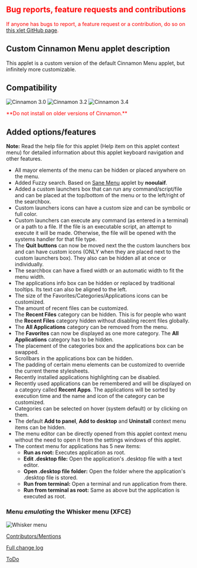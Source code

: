 <h2 style="color:red;">Bug reports, feature requests and contributions</h2>
<span style="color:red;">
If anyone has bugs to report, a feature request or a contribution, do so on <a href="https://github.com/Odyseus/CinnamonTools">this xlet GitHub page</a>.
</span>

## Custom Cinnamon Menu applet description

This applet is a custom version of the default Cinnamon Menu applet, but infinitely more customizable.

## Compatibility

![Cinnamon 3.0](https://odyseus.github.io/CinnamonTools/lib/badges/cinn-3.0.svg)
![Cinnamon 3.2](https://odyseus.github.io/CinnamonTools/lib/badges/cinn-3.2.svg)
![Cinnamon 3.4](https://odyseus.github.io/CinnamonTools/lib/badges/cinn-3.4.svg)

<span style="color:red;">
**Do not install on older versions of Cinnamon.**
</span>


## Added options/features

**Note:** Read the help file for this applet (Help item on this applet context menu) for detailed information about this applet keyboard navigation and other features.

- All mayor elements of the menu can be hidden or placed anywhere on the menu.
- Added Fuzzy search. Based on [Sane Menu](https://cinnamon-spices.linuxmint.com/applets/view/258s) applet by **nooulaif**.
- Added a custom launchers box that can run any command/script/file and can be placed at the top/bottom of the menu or to the left/right of the searchbox.
- Custom launchers icons can have a custom size and can be symbolic or full color.
- Custom launchers can execute any command (as entered in a terminal) or a path to a file. If the file is an executable script, an attempt to execute it will be made. Otherwise, the file will be opened with the systems handler for that file type.
- The **Quit buttons** can now be moved next the the custom launchers box and can have custom icons (ONLY when they are placed next to the custom launchers box). They also can be hidden all at once or individually.
- The searchbox can have a fixed width or an automatic width to fit the menu width.
- The applications info box can be hidden or replaced by traditional tooltips. Its text can also be aligned to the left.
- The size of the Favorites/Categories/Applications icons can be customized.
- The amount of recent files can be customized.
- The **Recent Files** category can be hidden. This is for people who want the **Recent Files** category hidden without disabling recent files globally.
- The **All Applications** category can be removed from the menu.
- The **Favorites** can now be displayed as one more category. The **All Applications** category has to be hidden.
- The placement of the categories box and the applications box can be swapped.
- Scrollbars in the applications box can be hidden.
- The padding of certain menu elements can be customized to override the current theme stylesheets.
- Recently installed applications highlighting can be disabled.
- Recently used applications can be remembered and will be displayed on a category called **Recent Apps**. The applications will be sorted by execution time and the name and icon of the category can be customized.
- Categories can be selected on hover (system default) or by clicking on them.
- The default **Add to panel**, **Add to desktop** and **Uninstall** context menu items can be hidden.
- The menu editor can be directly opened from this applet context menu without the need to open it from the settings windows of this applet.
- The context menu for applications has 5 new items:
    - **Run as root:** Executes application as root.
    - **Edit .desktop file:** Open the application's .desktop file with a text editor.
    - **Open .desktop file folder:** Open the folder where the application's .desktop file is stored.
    - **Run from terminal:** Open a terminal and run application from there.
    - **Run from terminal as root:** Same as above but the application is executed as root.

### Menu *emulating* the Whisker menu (XFCE)

![Whisker menu](https://odyseus.github.io/CinnamonTools/lib/img/CustomCinnamonMenu-001.png "Whisker menu")

[Contributors/Mentions](https://github.com/Odyseus/CinnamonTools/blob/master/applets/0dyseus%40CustomCinnamonMenu/CONTRIBUTORS.md)

[Full change log](https://github.com/Odyseus/CinnamonTools/blob/master/applets/0dyseus%40CustomCinnamonMenu/CHANGELOG.md)

[ToDo](https://github.com/Odyseus/CinnamonTools/blob/master/applets/0dyseus%40CustomCinnamonMenu/TODO)
